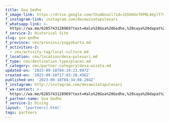 ```yaml
---
title: Goa Gedhe
f_image-link: https://drive.google.com/thumbnail?id=1GSkKUvfOPNL4dylT7vGj1KUvA1cf2bV7
f_instagram-link: instagram.com/desawisatapulesari
f_whatsapp-link: >-
  https://wa.me/6285743128969?text=Halo%20Goa%20Gedhe,%20saya%20dapat%20info%20dari%20@loocale.id%20dan%20punya%20pertanyaan
f_service-2: Historical Site
slug: goa-gedhe
f_province: cms/provinsi/yogyakarta.md
f_activities-2:
  - cms/activity-tag/local-culture.md
f_location: cms/location/desa-pulesari.md
f_type: cms/destination-type/places.md
f_category: cms/partner-category/desa-wisata.md
updated-on: '2023-09-18T04:19:23.097Z'
created-on: '2023-09-10T17:03:20.456Z'
published-on: '2023-09-18T04:34:08.284Z'
f_instagram: http://instagram.com/desawisatapulesari
f_wa-contact: >-
  https://wa.me/6285743128969?text=Halo%20Goa%20Gedhe,%20saya%20dapat%20info%20dari%20@loocale.id%20dan%20punya%20pertanyaan
f_partner-name: Goa Gedhe
f_service-1: Diving
layout: '[partners].html'
tags: partners
---
```



